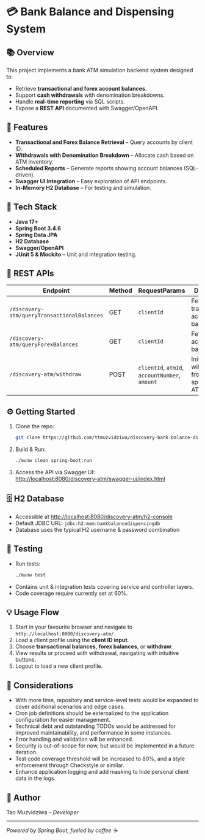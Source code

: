 
# 💳 Bank Balance and Dispensing System

## 📚 Overview
This project implements a bank ATM simulation backend system designed to:
- Retrieve **transactional and forex account balances**.
- Support **cash withdrawals** with denomination breakdowns.
- Handle **real-time reporting** via SQL scripts.
- Expose a **REST API** documented with Swagger/OpenAPI.

## 🚀 Features
- **Transactional and Forex Balance Retrieval** – Query accounts by client ID.
- **Withdrawals with Denomination Breakdown** – Allocate cash based on ATM inventory.
- **Scheduled Reports** – Generate reports showing account balances (SQL-driven).
- **Swagger UI Integration** – Easy exploration of API endpoints.
- **In-Memory H2 Database** – For testing and simulation.

## 🔨 Tech Stack
- **Java 17+**
- **Spring Boot 3.4.6**
- **Spring Data JPA**
- **H2 Database**
- **Swagger/OpenAPI**
- **JUnit 5 & Mockito** – Unit and integration testing.

## 🔎 REST APIs 

| Endpoint                                    | Method | RequestParams                                  | Description                                     |
|---------------------------------------------|--------|------------------------------------------------|-------------------------------------------------|
| `/discovery-atm/queryTransactionalBalances` | GET    | `clientId`                                     | Fetch transactional account balances.           |
| `/discovery-atm/queryForexBalances`         | GET    | `clientId`                                     | Fetch forex account balances.                   |
| `/discovery-atm/withdraw`                   | POST   | `clientId`, `atmId`, `accountNumber`, `amount` | Initiate withdrawal from specified ATM/account. |

## ⚙️ Getting Started
1. Clone the repo:
   ```bash
   git clone https://github.com/ttmuzvidziwa/discovery-bank-balance-dispensing-system.git
   ```
2. Build & Run:
   ```bash
   ./mvnw clean spring-boot:run
   ```
3. Access the API via Swagger UI:  
   [http://localhost:8080/discovery-atm/swagger-ui/index.html](http://localhost:8080/discovery-atm/swagger-ui/index.html)

## 🗄️ H2 Database
- Accessible at [http://localhost:8080/discovery-atm/h2-console](http://localhost:8080/discovery-atm/h2-console)
- Default JDBC URL: `jdbc:h2:mem:bankbalancedispencingdb`
- Database uses the typical H2 username & password combination

## 🧪 Testing
- Run tests:
   ```bash
   ./mvnw test
   ```
- Contains unit & integration tests covering service and controller layers.
- Code coverage require currently set at 60%.

## 💡 Usage Flow
1. Start in your favourite browser and navigate to `http://localhost:8080/discovery-atm/` 
2. Load a client profile using the **client ID input**.
3. Choose **transactional balances**, **forex balances**, or **withdraw**.
4. View results or proceed with withdrawal, navigating with intuitive buttons.
5. Logout to load a new client profile. 

## 📝 Considerations
- With more time, repository and service-level tests would be expanded to cover additional scenarios and edge cases.
- Cron job definitions should be externalized to the application configuration for easier management.
- Technical debt and outstanding TODOs would be addressed for improved maintainability, and performance in some instances.
- Error handling and validation will be enhanced.
- Security is out-of-scope for now, but would be implemented in a future iteration.
- Test code coverage threshold will be increased to 80%, and a style enforcement through Checkstyle or similar.
- Enhance application logging and add masking to hide personal client data in the logs.

## 👤 Author
Tao Muzvidziwa – *Developer*

---

*Powered by Spring Boot, fueled by coffee ☕*